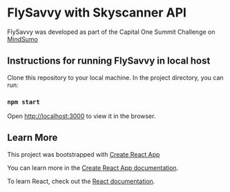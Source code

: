 # FlySavvy with Skyscanner API

FlySavvy was developed as part of the Capital One Summit Challenge on [MindSumo](https://www.mindsumo.com/contests/travel_summit)

## Instructions for running FlySavvy in local host

Clone this repository to your local machine. In the project directory, you can run:

### `npm start`

Open [http://localhost:3000](http://localhost:3000) to view it in the browser.


## Learn More
This project was bootstrapped with [Create React App](https://github.com/facebook/create-react-app)

You can learn more in the [Create React App documentation](https://facebook.github.io/create-react-app/docs/getting-started).

To learn React, check out the [React documentation](https://reactjs.org/).


